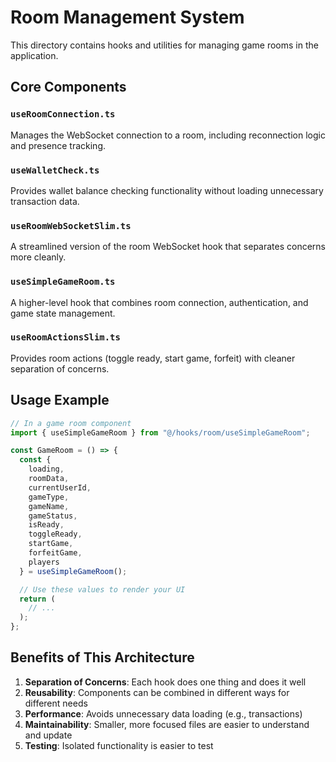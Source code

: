 
# Room Management System

This directory contains hooks and utilities for managing game rooms in the application.

## Core Components

### `useRoomConnection.ts`
Manages the WebSocket connection to a room, including reconnection logic and presence tracking.

### `useWalletCheck.ts`
Provides wallet balance checking functionality without loading unnecessary transaction data.

### `useRoomWebSocketSlim.ts`
A streamlined version of the room WebSocket hook that separates concerns more cleanly.

### `useSimpleGameRoom.ts`
A higher-level hook that combines room connection, authentication, and game state management.

### `useRoomActionsSlim.ts`
Provides room actions (toggle ready, start game, forfeit) with cleaner separation of concerns.

## Usage Example

```typescript
// In a game room component
import { useSimpleGameRoom } from "@/hooks/room/useSimpleGameRoom";

const GameRoom = () => {
  const {
    loading,
    roomData,
    currentUserId,
    gameType,
    gameName,
    gameStatus,
    isReady,
    toggleReady,
    startGame,
    forfeitGame,
    players
  } = useSimpleGameRoom();

  // Use these values to render your UI
  return (
    // ...
  );
};
```

## Benefits of This Architecture

1. **Separation of Concerns**: Each hook does one thing and does it well
2. **Reusability**: Components can be combined in different ways for different needs
3. **Performance**: Avoids unnecessary data loading (e.g., transactions)
4. **Maintainability**: Smaller, more focused files are easier to understand and update
5. **Testing**: Isolated functionality is easier to test
